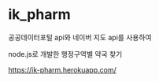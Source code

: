 # ik_pharm

공공데이터포털 api와 네이버 지도 api를 사용하여

node.js로 개발한 행정구역별 약국 찾기

https://ik-pharm.herokuapp.com/
